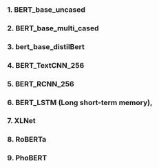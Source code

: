 ### 1. BERT_base_uncased
### 2. BERT_base_multi_cased
### 3. bert_base_distilBert
### 4. BERT_TextCNN_256
### 5. BERT_RCNN_256
### 6. BERT_LSTM (Long short-term memory),
### 7. XLNet
### 8. RoBERTa
### 9. PhoBERT

